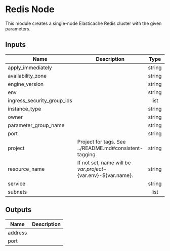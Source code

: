 # Redis Node

This module creates a single-node Elasticache Redis cluster with the given
parameters.

<!-- START -->

## Inputs

| Name | Description | Type | Default | Required |
|------|-------------|:----:|:-----:|:-----:|
| apply_immediately |  | string | `true` | no |
| availability_zone |  | string | - | yes |
| engine_version |  | string | `4.0.10` | no |
| env |  | string | - | yes |
| ingress_security_group_ids |  | list | - | yes |
| instance_type |  | string | `cache.m4.large` | no |
| owner |  | string | - | yes |
| parameter_group_name |  | string | `default.redis3.2` | no |
| port |  | string | `6379` | no |
| project | Project for tags. See ../README.md#consistent-tagging | string | - | yes |
| resource_name | If not set, name will be ${var.project}-${var.env}-${var.name}. | string | `` | no |
| service |  | string | `redis` | no |
| subnets |  | list | - | yes |

## Outputs

| Name | Description |
|------|-------------|
| address |  |
| port |  |

<!-- END -->
